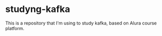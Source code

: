 # studyng-kafka
This is a repository that I'm using to study kafka, based on Alura course platform.
